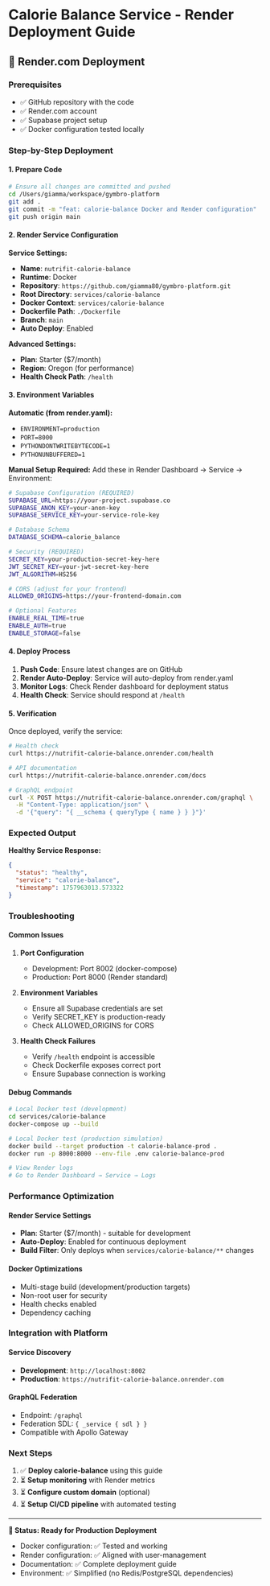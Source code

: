 # Calorie Balance Service - Render Deployment Guide

## 🚀 Render.com Deployment

### Prerequisites
- ✅ GitHub repository with the code
- ✅ Render.com account
- ✅ Supabase project setup
- ✅ Docker configuration tested locally

### Step-by-Step Deployment

#### 1. **Prepare Code**
```bash
# Ensure all changes are committed and pushed
cd /Users/giamma/workspace/gymbro-platform
git add .
git commit -m "feat: calorie-balance Docker and Render configuration"
git push origin main
```

#### 2. **Render Service Configuration**

**Service Settings:**
- **Name**: `nutrifit-calorie-balance`
- **Runtime**: Docker
- **Repository**: `https://github.com/giamma80/gymbro-platform.git`
- **Root Directory**: `services/calorie-balance`
- **Docker Context**: `services/calorie-balance`
- **Dockerfile Path**: `./Dockerfile`
- **Branch**: `main`
- **Auto Deploy**: Enabled

**Advanced Settings:**
- **Plan**: Starter ($7/month)
- **Region**: Oregon (for performance)
- **Health Check Path**: `/health`

#### 3. **Environment Variables**

**Automatic (from render.yaml):**
- `ENVIRONMENT=production`
- `PORT=8000`
- `PYTHONDONTWRITEBYTECODE=1`
- `PYTHONUNBUFFERED=1`

**Manual Setup Required:**
Add these in Render Dashboard → Service → Environment:

```bash
# Supabase Configuration (REQUIRED)
SUPABASE_URL=https://your-project.supabase.co
SUPABASE_ANON_KEY=your-anon-key
SUPABASE_SERVICE_KEY=your-service-role-key

# Database Schema
DATABASE_SCHEMA=calorie_balance

# Security (REQUIRED)  
SECRET_KEY=your-production-secret-key-here
JWT_SECRET_KEY=your-jwt-secret-key-here
JWT_ALGORITHM=HS256

# CORS (adjust for your frontend)
ALLOWED_ORIGINS=https://your-frontend-domain.com

# Optional Features
ENABLE_REAL_TIME=true
ENABLE_AUTH=true
ENABLE_STORAGE=false
```

#### 4. **Deploy Process**

1. **Push Code**: Ensure latest changes are on GitHub
2. **Render Auto-Deploy**: Service will auto-deploy from render.yaml
3. **Monitor Logs**: Check Render dashboard for deployment status
4. **Health Check**: Service should respond at `/health`

#### 5. **Verification**

Once deployed, verify the service:

```bash
# Health check
curl https://nutrifit-calorie-balance.onrender.com/health

# API documentation
curl https://nutrifit-calorie-balance.onrender.com/docs

# GraphQL endpoint
curl -X POST https://nutrifit-calorie-balance.onrender.com/graphql \
  -H "Content-Type: application/json" \
  -d '{"query": "{ __schema { queryType { name } } }"}'
```

### Expected Output

**Healthy Service Response:**
```json
{
  "status": "healthy",
  "service": "calorie-balance", 
  "timestamp": 1757963013.573322
}
```

### Troubleshooting

#### Common Issues

1. **Port Configuration**
   - Development: Port 8002 (docker-compose)
   - Production: Port 8000 (Render standard)

2. **Environment Variables**
   - Ensure all Supabase credentials are set
   - Verify SECRET_KEY is production-ready
   - Check ALLOWED_ORIGINS for CORS

3. **Health Check Failures**
   - Verify `/health` endpoint is accessible
   - Check Dockerfile exposes correct port
   - Ensure Supabase connection is working

#### Debug Commands

```bash
# Local Docker test (development)
cd services/calorie-balance
docker-compose up --build

# Local Docker test (production simulation)  
docker build --target production -t calorie-balance-prod .
docker run -p 8000:8000 --env-file .env calorie-balance-prod

# View Render logs
# Go to Render Dashboard → Service → Logs
```

### Performance Optimization

#### Render Service Settings
- **Plan**: Starter ($7/month) - suitable for development
- **Auto-Deploy**: Enabled for continuous deployment
- **Build Filter**: Only deploys when `services/calorie-balance/**` changes

#### Docker Optimizations
- Multi-stage build (development/production targets)
- Non-root user for security
- Health checks enabled
- Dependency caching

### Integration with Platform

#### Service Discovery
- **Development**: `http://localhost:8002`
- **Production**: `https://nutrifit-calorie-balance.onrender.com`

#### GraphQL Federation
- Endpoint: `/graphql`
- Federation SDL: `{ _service { sdl } }`
- Compatible with Apollo Gateway

### Next Steps

1. ✅ **Deploy calorie-balance** using this guide
2. ⏳ **Setup monitoring** with Render metrics
3. ⏳ **Configure custom domain** (optional)
4. ⏳ **Setup CI/CD pipeline** with automated testing

---

**🎊 Status: Ready for Production Deployment**
- Docker configuration: ✅ Tested and working
- Render configuration: ✅ Aligned with user-management
- Documentation: ✅ Complete deployment guide
- Environment: ✅ Simplified (no Redis/PostgreSQL dependencies)